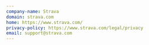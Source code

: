 ```yaml
---
company-name: Strava
domain: strava.com
home: https://www.strava.com/
privacy-policy: https://www.strava.com/legal/privacy
email: support@strava.com
---
```




